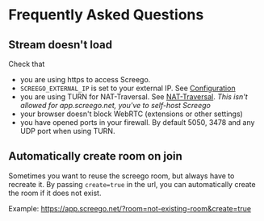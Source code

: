 # Frequently Asked Questions

## Stream doesn't load

Check that
* you are using https to access Screego.
* `SCREEGO_EXTERNAL_IP` is set to your external IP. See [Configuration](config.md)
* you are using TURN for NAT-Traversal. See [NAT-Traversal](nat-traversal.md). *This isn't allowed for app.screego.net, you've to self-host Screego*
* your browser doesn't block WebRTC (extensions or other settings)
* you have opened ports in your firewall. By default 5050, 3478 and any UDP port when using TURN.

## Automatically create room on join

Sometimes you want to reuse the screego room, but always have to recreate it.
By passing `create=true` in the url, you can automatically create the room if it does not exist.

Example: https://app.screego.net/?room=not-existing-room&create=true
